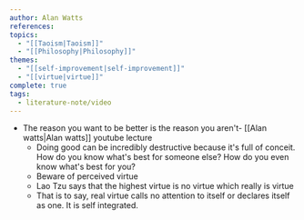 ```yaml
---
author: Alan Watts
references: 
topics:
  - "[[Taoism|Taoism]]"
  - "[[Philosophy|Philosophy]]"
themes:
  - "[[self-improvement|self-improvement]]"
  - "[[virtue|virtue]]"
complete: true
tags:
  - literature-note/video
---
```


- The reason you want to be better is the reason you aren't- [[Alan watts|Alan watts]] youtube lecture
	- Doing good can be incredibly destructive because it's full of conceit. How do you know what's best for someone else? How do you even know what's best for you?
	- Beware of perceived virtue
	- Lao Tzu says that the highest virtue is no virtue which really is virtue
	- That is to say, real virtue calls no attention to itself or declares itself as one. It is self integrated.